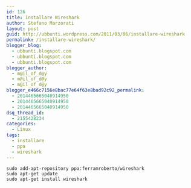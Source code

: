```yaml
---
id: 126
title: Installare Wireshark
author: Stefano Marzorati
layout: post
guid: http://ubbunti.wordpress.com/2011/03/06/installare-wireshark
permalink: /installare-wireshark/
blogger_blog:
  - ubbunti.blogspot.com
  - ubbunti.blogspot.com
  - ubbunti.blogspot.com
blogger_author:
  - m@il_of_d@y
  - m@il_of_d@y
  - m@il_of_d@y
blogger_e466c7156e8bac77e64f63e8bad92c92_permalink:
  - 2014465665040914950
  - 2014465665040914950
  - 2014465665040914950
dsq_thread_id:
  - 2155428234
categories:
  - Linux
tags:
  - installare
  - ppa
  - wireshark
---
```

`sudo add-apt-repository ppa:ferramroberto/wireshark`  
`sudo apt-get update`  
`sudo apt-get install wireshark`